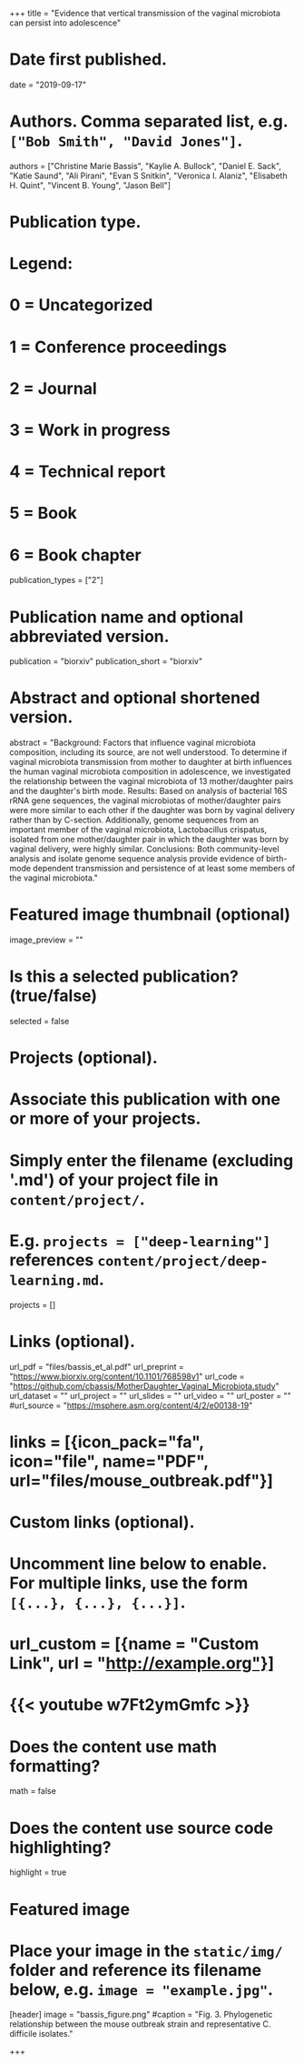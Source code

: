 +++
title = "Evidence that vertical transmission of the vaginal microbiota can persist into adolescence"

# Date first published.
date = "2019-09-17"

# Authors. Comma separated list, e.g. `["Bob Smith", "David Jones"]`.
authors = ["Christine Marie Bassis", "Kaylie A. Bullock", "Daniel E. Sack", "Katie Saund", "Ali Pirani", "Evan S Snitkin", "Veronica I. Alaniz", "Elisabeth H. Quint", "Vincent B. Young", "Jason Bell"]
# Publication type.
# Legend:
# 0 = Uncategorized
# 1 = Conference proceedings
# 2 = Journal
# 3 = Work in progress
# 4 = Technical report
# 5 = Book
# 6 = Book chapter
publication_types = ["2"]

# Publication name and optional abbreviated version.
publication = "biorxiv"
publication_short = "biorxiv"

# Abstract and optional shortened version.
abstract = "Background: Factors that influence vaginal microbiota composition, including its source, are not well understood. To determine if vaginal microbiota transmission from mother to daughter at birth influences the human vaginal microbiota composition in adolescence, we investigated the relationship between the vaginal microbiota of 13 mother/daughter pairs and the daughter's birth mode. Results: Based on analysis of bacterial 16S rRNA gene sequences, the vaginal microbiotas of mother/daughter pairs were more similar to each other if the daughter was born by vaginal delivery rather than by C-section. Additionally, genome sequences from an important member of the vaginal microbiota, Lactobacillus crispatus, isolated from one mother/daughter pair in which the daughter was born by vaginal delivery, were highly similar. Conclusions: Both community-level analysis and isolate genome sequence analysis provide evidence of birth-mode dependent transmission and persistence of at least some members of the vaginal microbiota."

# Featured image thumbnail (optional)
image_preview = ""

# Is this a selected publication? (true/false)
selected = false

# Projects (optional).
#   Associate this publication with one or more of your projects.
#   Simply enter the filename (excluding '.md') of your project file in `content/project/`.
#   E.g. `projects = ["deep-learning"]` references `content/project/deep-learning.md`.
projects = []

# Links (optional).
url_pdf = "files/bassis_et_al.pdf"
url_preprint = "https://www.biorxiv.org/content/10.1101/768598v1"
url_code = "https://github.com/cbassis/MotherDaughter_Vaginal_Microbiota.study"
url_dataset = ""
url_project = ""
url_slides = ""
url_video = ""
url_poster = ""
#url_source = "https://msphere.asm.org/content/4/2/e00138-19"
# links = [{icon_pack="fa", icon="file", name="PDF", url="files/mouse_outbreak.pdf"}]

# Custom links (optional).
#   Uncomment line below to enable. For multiple links, use the form `[{...}, {...}, {...}]`.
# url_custom = [{name = "Custom Link", url = "http://example.org"}]
# {{< youtube w7Ft2ymGmfc >}}

# Does the content use math formatting?
math = false

# Does the content use source code highlighting?
highlight = true

# Featured image
# Place your image in the `static/img/` folder and reference its filename below, e.g. `image = "example.jpg"`.
[header]
image = "bassis_figure.png"
#caption = "Fig. 3. Phylogenetic relationship between the mouse outbreak strain and representative C. difficile isolates."

+++
